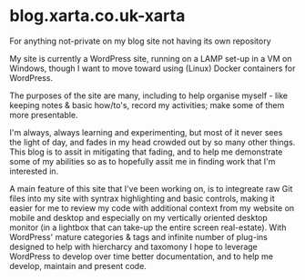 # blog.xarta.co.uk-xarta
For anything not-private on my blog site not having its own repository

My site is currently a WordPress site, running on a LAMP set-up in a VM on Windows, though I want to move toward using (Linux) Docker containers for WordPress.

The purposes of the site are many, including to help organise myself - like keeping notes & basic how/to's, record my activities; make some of them more presentable.

I'm always, always learning and experimenting, but most of it never sees the light of day, and fades in my head crowded out by so many other things.  
This blog is to assit in mitigating that fading, and to help me demonstrate some of my abilities so as to hopefully assit me in finding work that I'm interested in.

A main feature of this site that I've been working on, is to integreate raw Git files into my site with syntrax highlighting and basic controls, making it easier for
me to review my code with additional context from my website on mobile and desktop and especially on my vertically oriented desktop monitor (in a lightbox that can
take-up the entire screen real-estate).  With WordPress' mature categories & tags and infinite number of plug-ins designed to help with hiercharcy and taxomony 
I hope to leverage WordPress to develop over time better documentation, and to help me develop, maintain and present code.
